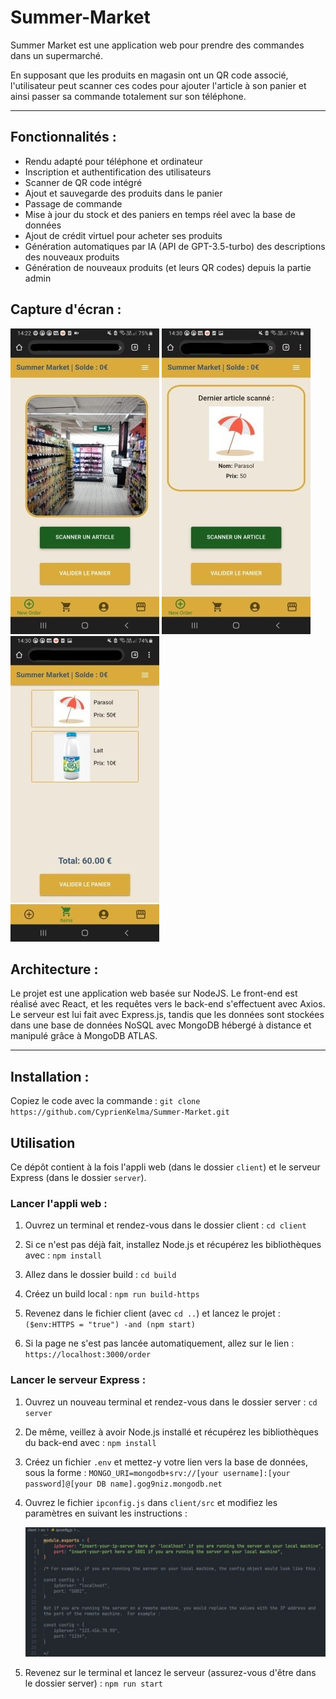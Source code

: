 # Summer-Market

Summer Market est une application web pour prendre des commandes dans un supermarché.

En supposant que les produits en magasin ont un QR code associé, l'utilisateur peut scanner ces codes
pour ajouter l'article à son panier et ainsi passer sa commande totalement sur son téléphone.

---

## Fonctionnalités :

- Rendu adapté pour téléphone et ordinateur
- Inscription et authentification des utilisateurs
- Scanner de QR code intégré
- Ajout et sauvegarde des produits dans le panier
- Passage de commande
- Mise à jour du stock et des paniers en temps réel avec la base de données
- Ajout de crédit virtuel pour acheter ses produits
- Génération automatiques par IA (API de GPT-3.5-turbo) des descriptions des nouveaux produits
- Génération de nouveaux produits (et leurs QR codes) depuis la partie admin

## Capture d'écran :

![scanner](images/scannerMINI.jpg) ![product](images/productMini.jpg) ![cart](images/cartMINI.jpg)

## Architecture  :

Le projet est une application web basée sur NodeJS. Le front-end est réalisé avec React, et les requêtes vers le back-end s'effectuent avec Axios. Le serveur est lui fait avec Express.js, tandis que les données sont stockées dans une base de données NoSQL avec MongoDB hébergé à distance et manipulé grâce à MongoDB ATLAS.

---

## Installation :

Copiez le code avec la commande : `git clone https://github.com/CyprienKelma/Summer-Market.git`

## Utilisation

Ce dépôt contient à la fois l'appli web (dans le dossier `client`) et le serveur Express (dans le dossier `server`).

### Lancer l'appli web :

1. Ouvrez un terminal et rendez-vous dans le dossier client : `cd client`

2. Si ce n'est pas déjà fait, installez Node.js et récupérez les bibliothèques avec : `npm install`

3. Allez dans le dossier build : `cd build`

4. Créez un build local : `npm run build-https`

5. Revenez dans le fichier client (avec `cd ..`) et lancez le projet : `($env:HTTPS = "true") -and (npm start)`

6. Si la page ne s'est pas lancée automatiquement, allez sur le lien : `https://localhost:3000/order`

### Lancer le serveur Express :

1. Ouvrez un nouveau terminal et rendez-vous dans le dossier server : `cd server`

2. De même, veillez à avoir Node.js installé et récupérez les bibliothèques du back-end avec : `npm install`

3. Créez un fichier `.env` et mettez-y votre lien vers la base de données, sous la forme : `MONGO_URI=mongodb+srv://[your username]:[your password]@[your DB name].gog9niz.mongodb.net`

4. Ouvrez le fichier `ipconfig.js` dans `client/src` et modifiez les paramètres en suivant les instructions :

   <img src="images/configFINAL.JPG" alt="ipconfig" width="800"/>

6. Revenez sur le terminal et lancez le serveur (assurez-vous d'être dans le dossier server) : `npm run start`
